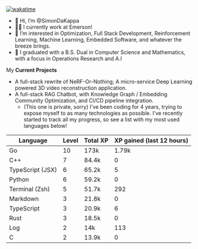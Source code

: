 
[![wakatime](https://wakatime.com/badge/user/50e6c678-94a9-4739-af51-360aeb113c51.svg)](https://wakatime.com/@50e6c678-94a9-4739-af51-360aeb113c51)

- 👋 Hi, I’m @SimonDaKappa
- 🧑‍💼 I currently work at Emerson!
- 👀 I’m interested in Optimization, Full Stack Development, Reinforcement Learning, Machine Learning, Embedded Software, and whatever the breeze brings.
- 🌱 I graduated with a B.S. Dual in Computer Science and Mathematics, with a focus in Operations Research and A.I

My **Current Projects** 
- A full-stack rewrite of NeRF-Or-Nothing; A micro-service Deep Learning powered 3D video reconstruction application.
- A full-stack RAG Chatbot, with Knowledge Graph / Embedding Community Optimization, and CI/CD pipeline integration.
  - (This one is private, sorry)
I've been coding for 4 years, trying to expose myself to as many technologies as possible. I've recently started to track all my progress, so see
a list with my most used languages below!

| Language | Level | Total XP | XP gained (last 12 hours) |
| --- | --- | --- | --- |
| Go | 10 | 173k | 1.79k |
| C++ | 7 | 84.4k | 0 |
| TypeScript (JSX) | 6 | 65.2k | 5 |
| Python | 6 | 59.2k | 0 |
| Terminal (Zsh) | 5 | 51.7k | 292 |
| Markdown | 3 | 21.8k | 0 |
| TypeScript | 3 | 20.9k | 6 |
| Rust | 3 | 18.5k | 0 |
| Log | 2 | 14k | 113 |
| C | 2 | 13.9k | 0 |